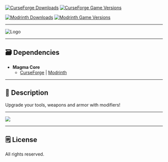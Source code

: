 [![CurseForge Downloads](https://cf.way2muchnoise.eu/258131.svg?badge_style=for_the_badge)][cf_mod] [![CurseForge Game Versions](https://cf.way2muchnoise.eu/versions/258131.svg?badge_style=for_the_badge)][cf_mod]

[![Modrinth Downloads](https://img.shields.io/modrinth/dt/DE7bjCuH?label=Modrinth&logo=modrinth&style=for-the-badge)][mr_mod] [![Modrinth Game Versions](https://img.shields.io/modrinth/game-versions/DE7bjCuH?label=Available%20for&logo=modrinth&style=for-the-badge)][mr_mod]

-----

![Logo](http://i.imgur.com/G8wSv2y.png)

-----

## 🗃️ Dependencies

- **Magma Core**
    - [CurseForge][cf_magmacore] | [Modrinth][mr_magmacore]

-----

## 📖 Description

Upgrade your tools, weapons and armor with modifiers!

-----

![](https://i.imgur.com/iJOD4mW.png)

-----

## 🗒️ License

All rights reserved.

[cf_mod]: https://www.curseforge.com/minecraft/mc-mods/tool-upgrades
[mr_mod]: https://modrinth.com/mod/tool-upgrades

[cf_magmacore]: https://www.curseforge.com/minecraft/mc-mods/magma-core
[mr_magmacore]: https://modrinth.com/mod/magma-core